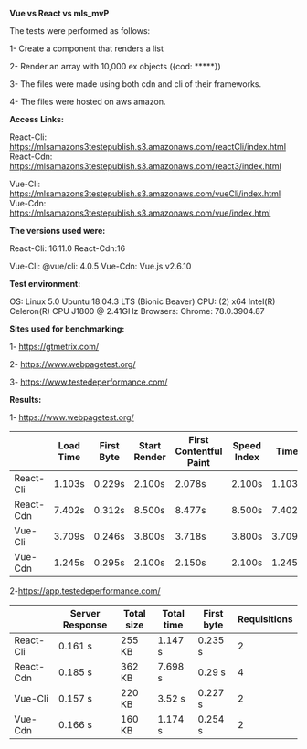 **Vue vs React vs mls_mvP**

The tests were performed as follows:

1- Create a component that renders a list

2- Render an array with 10,000 ex objects ({cod: *****})

3- The files were made using both cdn and cli of their frameworks.

4- The files were hosted on aws amazon.

**Access Links:**

React-Cli:   https://mlsamazons3testepublish.s3.amazonaws.com/reactCli/index.html
React-Cdn: https://mlsamazons3testepublish.s3.amazonaws.com/react3/index.html

Vue-Cli:    https://mlsamazons3testepublish.s3.amazonaws.com/vueCli/index.html   
Vue-Cdn: https://mlsamazons3testepublish.s3.amazonaws.com/vue/index.html

**The versions used were:**

React-Cli: 16.11.0
React-Cdn:16

Vue-Cli:  @vue/cli: 4.0.5
Vue-Cdn: Vue.js v2.6.10


**Test environment:**

  OS: Linux 5.0 Ubuntu 18.04.3 LTS (Bionic Beaver)
  CPU: (2) x64 Intel(R) Celeron(R) CPU  J1800  @ 2.41GHz
  Browsers: Chrome: 78.0.3904.87 


**Sites used for benchmarking:**

1- https://gtmetrix.com/

2-  https://www.webpagetest.org/

3- https://www.testedeperformance.com/

**Results:**

1- https://www.webpagetest.org/

|  |Load Time|First Byte|Start Render|First Contentful Paint|Speed Index|Time|Requests|Bytes In|
|--|---------|----------|------------|----------------------|-----------|----|--------|--------|
|React-Cli|1.103s|0.229s|2.100s|2.078s|2.100s|1.103s|3|255 KB|
|React-Cdn|7.402s|0.312s|8.500s|8.477s|8.500s|7.402s|6|362 KB|
|Vue-Cli|3.709s|0.246s|3.800s|3.718s|3.800s|3.709s|4|219 KB|
|Vue-Cdn|1.245s|0.295s|2.100s|2.150s|2.100s|1.245s|2|160 KB|


2-https://app.testedeperformance.com/

|   |Server Response|Total size|Total time|First byte|Requisitions|
|---|---------------|----------|----------|----------|------------|
|React-Cli|0.161 s|255 KB|1.147 s|0.235 s|2|
|React-Cdn|0.185 s|362 KB|7.698 s|0.29 s|4|
|Vue-Cli|0.157 s|220 KB|3.52 s|0.227 s|2|
|Vue-Cdn|0.166 s|160 KB|1.174 s|0.254 s|2|

